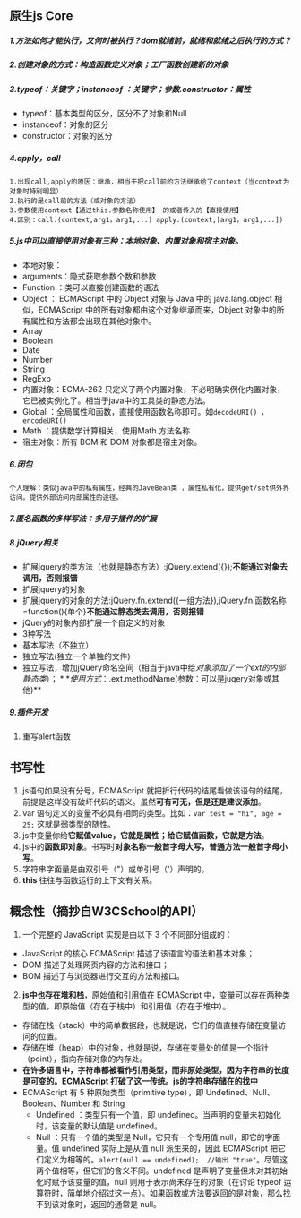 ## 原生js Core

##### 1.方法如何才能执行，又何时被执行？dom就绪前，就绪和就绪之后执行的方式？

##### 2.创建对象的方式：构造函数定义对象；工厂函数创建新的对象

##### 3.typeof：关键字；instanceof ：关键字；参数.constructor：属性
* typeof：基本类型的区分，区分不了对象和Null
* instanceof：对象的区分
* constructor：对象的区分

##### 4.apply，call

    1.出现call,apply的原因：继承，相当于把call前的方法继承给了context（当context为对象时特别明显）
    2.执行的是call前的方法（或对象的方法）
    3.参数使用context【通过this.参数名称使用】 的或者传入的【直接使用】
    4.区别：call.(context,arg1，arg1,...) apply.(context,[arg1，arg1,...])

##### 5.js中可以直接使用对象有三种：本地对象、内置对象和宿主对象。

 - 本地对象：
  - arguments：隐式获取参数个数和参数
  - Function ：类可以直接创建函数的语法
  - Object ： ECMAScript 中的 Object 对象与 Java 中的 java.lang.object 相似，ECMAScript 中的所有对象都由这个对象继承而来，Object 对象中的所有属性和方法都会出现在其他对象中。
  - Array 
  - Boolean 
  - Date 
  - Number 
  - String
  - RegExp
 - 内置对象：ECMA-262 只定义了两个内置对象，不必明确实例化内置对象，它已被实例化了。相当于java中的工具类的静态方法。
  - Global ：全局属性和函数，直接使用函数名称即可。如`decodeURI() ，encodeURI()`
  - Math ：提供数学计算相关，使用Math.方法名称
 - 宿主对象：所有 BOM 和 DOM 对象都是宿主对象。

##### 6.闭包

    个人理解：类似java中的私有属性，经典的JaveBean类 ，属性私有化，提供get/set供外界访问。提供外部访问内部属性的途径。

##### 7.匿名函数的多样写法：多用于插件的扩展

##### 8.jQuery相关

- 扩展jquery的类方法（也就是静态方法）:jQuery.extend({});**不能通过对象去调用，否则报错**
- 扩展jquery的对象
 - 扩展jquery的对象的方法:jQuery.fn.extend({一组方法}),jQuery.fn.函数名称 =function(){单个}**不能通过静态类去调用，否则报错**
 - jQuery的对象内部扩展一个自定义的对象
- 3种写法
 - 基本写法（不独立）
 - 独立写法(独立一个单独的文件)
 - 独立写法，增加jQuery命名空间（相当于java中给$对象添加了一个ext的内部静态类）；**使用方式：$.ext.methodName(参数：可以是juqery对象或其他)**

##### 9.插件开发

1. 重写alert函数

## 书写性

1. js语句如果没有分号，ECMAScript 就把折行代码的结尾看做该语句的结尾，前提是这样没有破坏代码的语义。虽然**可有可无，但是还是建议添加**。
2. var 语句定义的变量不必具有相同的类型。比如：`var test = "hi", age = 25;` 这就是弱类型的随性。
3. js中变量你给**它赋值value，它就是属性；给它赋值函数，它就是方法**。
4. js中的**函数即对象**。书写时**对象名称一般首字母大写，普通方法一般首字母小写**。
5. 字符串字面量是由双引号（"）或单引号（'）声明的。
6. **this** 往往与函数运行的上下文有关系。

## 概念性（摘抄自W3CSchool的API）
1. 一个完整的 JavaScript 实现是由以下 3 个不同部分组成的：
 * JavaScript 的核心 ECMAScript 描述了该语言的语法和基本对象；
 * DOM 描述了处理网页内容的方法和接口；
 * BOM 描述了与浏览器进行交互的方法和接口。
2. **js中也存在堆和栈**，原始值和引用值在 ECMAScript 中，变量可以存在两种类型的值，即原始值（存在于栈中）和引用值（存在于堆中）。
 * 存储在栈（stack）中的简单数据段，也就是说，它们的值直接存储在变量访问的位置。
 * 存储在堆（heap）中的对象，也就是说，存储在变量处的值是一个指针（point），指向存储对象的内存处。 
 * **在许多语言中，字符串都被看作引用类型，而非原始类型，因为字符串的长度是可变的。ECMAScript 打破了这一传统。js的字符串存储在的找中**
 * ECMAScript 有 5 种原始类型（primitive type），即 Undefined、Null、Boolean、Number 和 String
     * Undefined ：类型只有一个值，即 undefined。当声明的变量未初始化时，该变量的默认值是 undefined。
     * Null ：只有一个值的类型是 Null，它只有一个专用值 null，即它的字面量。值 undefined 实际上是从值 null 派生来的，因此 ECMAScript 把它们定义为相等的。`alert(null == undefined);  //输出 "true"`。尽管这两个值相等，但它们的含义不同。undefined 是声明了变量但未对其初始化时赋予该变量的值，null 则用于表示尚未存在的对象（在讨论 typeof 运算符时，简单地介绍过这一点）。如果函数或方法要返回的是对象，那么找不到该对象时，返回的通常是 null。





       
       
       
       
       
       
       
       
       
       
       
       
       
       
       
       
       
       
       
       
       